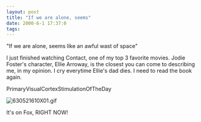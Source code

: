 ```yaml
---
layout: post
title: "If we are alone, seems"
date: 2000-6-1 17:37:0
tags: 
---
```


"If we are alone, seems like an awful wast of space"

I just finished watching Contact, one of my top 3 favorite movies. Jodie Foster's character, Ellie Arroway, is the closest you can come to describing me, in my opinion. I cry everytime Ellie's dad dies. I need to read the book again.




PrimaryVisualCortexStimulationOfTheDay



![630521610X01.gif][1]






It's on Fox, RIGHT NOW!



   [1]: http://3.bp.blogspot.com/-MTndVrPIx2E/Tn0PoNtj7yI/AAAAAAAAAFI/VeVPb_aVEy0/s320/630521610X01.gif
